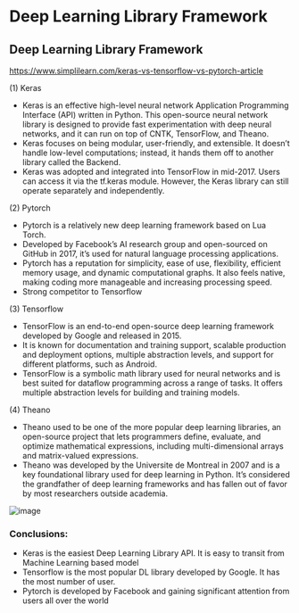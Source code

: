 # Deep Learning Library Framework

## Deep Learning Library Framework

https://www.simplilearn.com/keras-vs-tensorflow-vs-pytorch-article

(1) Keras

- Keras is an effective high-level neural network Application Programming Interface (API) written in Python. This open-source neural network library is designed to provide fast experimentation with deep neural networks, and it can run on top of CNTK, TensorFlow, and Theano.
- Keras focuses on being modular, user-friendly, and extensible. It doesn’t handle low-level computations; instead, it hands them off to another library called the Backend.
- Keras was adopted and integrated into TensorFlow in mid-2017. Users can access it via the tf.keras module. However, the Keras library can still operate separately and independently.

(2) Pytorch
- Pytorch is a relatively new deep learning framework based on Lua Torch.
- Developed by Facebook’s AI research group and open-sourced on GitHub in 2017, it’s used for natural language processing applications.
- Pytorch has a reputation for simplicity, ease of use, flexibility, efficient memory usage, and dynamic computational graphs. It also feels native, making coding more manageable and increasing processing speed.
- Strong competitor to Tensorflow

(3) Tensorflow
- TensorFlow is an end-to-end open-source deep learning framework developed by Google and released in 2015.
- It is known for documentation and training support, scalable production and deployment options, multiple abstraction levels, and support for different platforms, such as Android.
- TensorFlow is a symbolic math library used for neural networks and is best suited for dataflow programming across a range of tasks. It offers multiple abstraction levels for building and training models.

(4) Theano
- Theano used to be one of the more popular deep learning libraries, an open-source project that lets programmers define, evaluate, and optimize mathematical expressions, including multi-dimensional arrays and matrix-valued expressions.
- Theano was developed by the Universite de Montreal in 2007 and is a key foundational library used for deep learning in Python. It’s considered the grandfather of deep learning frameworks and has fallen out of favor by most researchers outside academia.

![image](https://user-images.githubusercontent.com/43855029/119177851-e6eb9380-ba3a-11eb-88be-938c8c190a50.png)

### Conclusions:
- Keras is the easiest Deep Learning Library API. It is easy to transit from Machine Learning based model
- Tensorflow is the most popular DL library developed by Google. It has the most number of user.
- Pytorch is developed by Facebook and gaining significant attention from users all over the world
